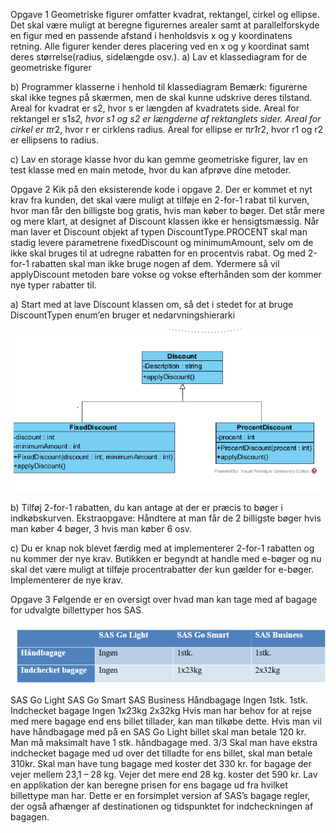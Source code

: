 Opgave 1
Geometriske figurer omfatter kvadrat, rektangel, cirkel og ellipse. Det skal være muligt at
beregne figurernes arealer samt at parallelforskyde en figur med en passende afstand i
henholdsvis x og y koordinatens retning. Alle figurer kender deres placering ved en x og y
koordinat samt deres størrelse(radius, sidelængde osv.).
a) Lav et klassediagram for de geometriske figurer

b) Programmer klasserne i henhold til klassediagram
Bemærk: figurerne skal ikke tegnes på skærmen, men de skal kunne udskrive deres tilstand.
Areal for kvadrat er s2, hvor s er længden af kvadratets side.
Areal for rektangel er s1*s2, hvor s1 og s2 er længderne af rektanglets sider.
Areal for cirkel er π*r2, hvor r er cirklens radius.
Areal for ellipse er π*r1*r2, hvor r1 og r2 er ellipsens to radius.

c) Lav en storage klasse hvor du kan gemme geometriske figurer, lav en test klasse med en
main metode, hvor du kan afprøve dine metoder.


Opgave 2
Kik på den eksisterende kode i opgave 2. Der er kommet et nyt krav fra kunden, det skal være
muligt at tilføje en 2-for-1 rabat til kurven, hvor man får den billigste bog gratis, hvis man
køber to bøger.
Det står mere og mere klart, at designet af Discount klassen ikke er hensigtsmæssig. Når man
laver et Discount objekt af typen DiscountType.PROCENT skal man stadig levere
parametrene fixedDiscount og minimumAmount, selv om de ikke skal bruges til at udregne
rabatten for en procentvis rabat. Og med 2-for-1 rabatten skal man ikke bruge nogen af dem.
Ydermere så vil applyDiscount metoden bare vokse og vokse efterhånden som der kommer
nye typer rabatter til.


a) Start med at lave Discount klassen om, så det i stedet for at bruge DiscountTypen
enum’en bruger et nedarvningshierarki


![img.png](img.png)

b) Tilføj 2-for-1 rabatten, du kan antage at der er præcis to bøger i indkøbskurven.
Ekstraopgave: Håndtere at man får de 2 billigste bøger hvis man køber 4 bøger, 3
hvis man køber 6 osv.

c) Du er knap nok blevet færdig med at implementerer 2-for-1 rabatten og nu kommer
der nye krav. Butikken er begyndt at handle med e-bøger og nu skal det være muligt at
tilføje procentrabatter der kun gælder for e-bøger. Implementerer de nye krav.


Opgave 3
Følgende er en oversigt over hvad man kan tage med af bagage for udvalgte billettyper hos
SAS.

![img_1.png](img_1.png)


SAS Go Light SAS Go Smart SAS Business
Håndbagage Ingen 1stk. 1stk.
Indchecket bagage Ingen 1x23kg 2x32kg
Hvis man har behov for at rejse med mere bagage end ens billet tillader, kan man tilkøbe
dette.
Hvis man vil have håndbagage med på en SAS Go Light billet skal man betale 120 kr. Man
må maksimalt have 1 stk. håndbagage med.
3/3
Skal man have ekstra indchecket bagage med ud over det tilladte for ens billet, skal man
betale 310kr.
Skal man have tung bagage med koster det 330 kr. for bagage der vejer mellem 23,1 – 28 kg.
Vejer det mere end 28 kg. koster det 590 kr.
Lav en applikation der kan beregne prisen for ens bagage ud fra hvilket billettype man har.
Dette er en forsimplet version af SAS’s bagage regler, der også afhænger af destinationen og
tidspunktet for indcheckningen af bagagen.